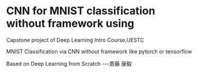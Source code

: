 # CNN for MNIST classification without framework using
Capstone project of Deep Learning Intro Course,UESTC


MNIST Classification via CNN without framework like pytorch or tensorflow

Based on Deep Learning from Scratch ---斎藤 康毅
